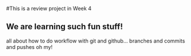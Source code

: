 #This is a review project in Week 4
## We are learning such fun stuff!

all about how to do workflow with git and github... branches and commits and pushes oh my!